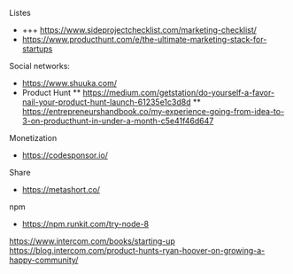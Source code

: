 
Listes
* +++ https://www.sideprojectchecklist.com/marketing-checklist/
* https://www.producthunt.com/e/the-ultimate-marketing-stack-for-startups

Social networks:
* https://www.shuuka.com/
* Product Hunt
** https://medium.com/getstation/do-yourself-a-favor-nail-your-product-hunt-launch-61235e1c3d8d
** https://entrepreneurshandbook.co/my-experience-going-from-idea-to-3-on-producthunt-in-under-a-month-c5e41f46d647

Monetization
* https://codesponsor.io/

Share
* https://metashort.co/


npm
* https://npm.runkit.com/try-node-8


https://www.intercom.com/books/starting-up
https://blog.intercom.com/product-hunts-ryan-hoover-on-growing-a-happy-community/
